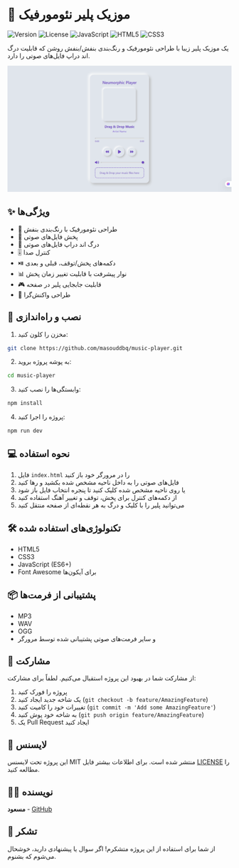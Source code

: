 # 🎵 موزیک پلیر نئومورفیک

![Version](https://img.shields.io/badge/version-1.0.0-blue.svg)
![License](https://img.shields.io/badge/license-MIT-green.svg)
![JavaScript](https://img.shields.io/badge/JavaScript-ES6+-yellow.svg)
![HTML5](https://img.shields.io/badge/HTML5-E34F26?logo=html5&logoColor=white)
![CSS3](https://img.shields.io/badge/CSS3-1572B6?logo=css3&logoColor=white)

یک موزیک پلیر زیبا با طراحی نئومورفیک و رنگ‌بندی بنفش/بنفش روشن که قابلیت درگ اند دراپ فایل‌های صوتی را دارد.

![Music Player Preview](preview.png)

## ✨ ویژگی‌ها

- 🎨 طراحی نئومورفیک با رنگ‌بندی بنفش
- 🎵 پخش فایل‌های صوتی
- 📂 درگ اند دراپ فایل‌های صوتی
- 🎚️ کنترل صدا
- ⏯️ دکمه‌های پخش/توقف، قبلی و بعدی
- 📊 نوار پیشرفت با قابلیت تغییر زمان پخش
- 🎮 قابلیت جابجایی پلیر در صفحه
- 📱 طراحی واکنش‌گرا

## 🚀 نصب و راه‌اندازی

1. مخزن را کلون کنید:
```bash
git clone https://github.com/masouddbq/music-player.git
```

2. به پوشه پروژه بروید:
```bash
cd music-player
```

3. وابستگی‌ها را نصب کنید:
```bash
npm install
```

4. پروژه را اجرا کنید:
```bash
npm run dev
```

## 💻 نحوه استفاده

1. فایل `index.html` را در مرورگر خود باز کنید
2. فایل‌های صوتی را به داخل ناحیه مشخص شده بکشید و رها کنید
3. یا روی ناحیه مشخص شده کلیک کنید تا پنجره انتخاب فایل باز شود
4. از دکمه‌های کنترل برای پخش، توقف و تغییر آهنگ استفاده کنید
5. می‌توانید پلیر را با کلیک و درگ به هر نقطه‌ای از صفحه منتقل کنید

## 🛠️ تکنولوژی‌های استفاده شده

- HTML5
- CSS3
- JavaScript (ES6+)
- Font Awesome برای آیکون‌ها

## 📦 پشتیبانی از فرمت‌ها

- MP3
- WAV
- OGG
- و سایر فرمت‌های صوتی پشتیبانی شده توسط مرورگر

## 🤝 مشارکت

از مشارکت شما در بهبود این پروژه استقبال می‌کنیم. لطفاً برای مشارکت:

1. پروژه را فورک کنید
2. یک شاخه جدید ایجاد کنید (`git checkout -b feature/AmazingFeature`)
3. تغییرات خود را کامیت کنید (`git commit -m 'Add some AmazingFeature'`)
4. به شاخه خود پوش کنید (`git push origin feature/AmazingFeature`)
5. یک Pull Request ایجاد کنید

## 📝 لایسنس

این پروژه تحت لایسنس MIT منتشر شده است. برای اطلاعات بیشتر فایل [LICENSE](LICENSE) را مطالعه کنید.

## 👨‍💻 نویسنده

**مسعود** - [GitHub](https://github.com/masouddbq)

## 🙏 تشکر

از شما برای استفاده از این پروژه متشکرم! اگر سوال یا پیشنهادی دارید، خوشحال می‌شوم که بشنوم. 
